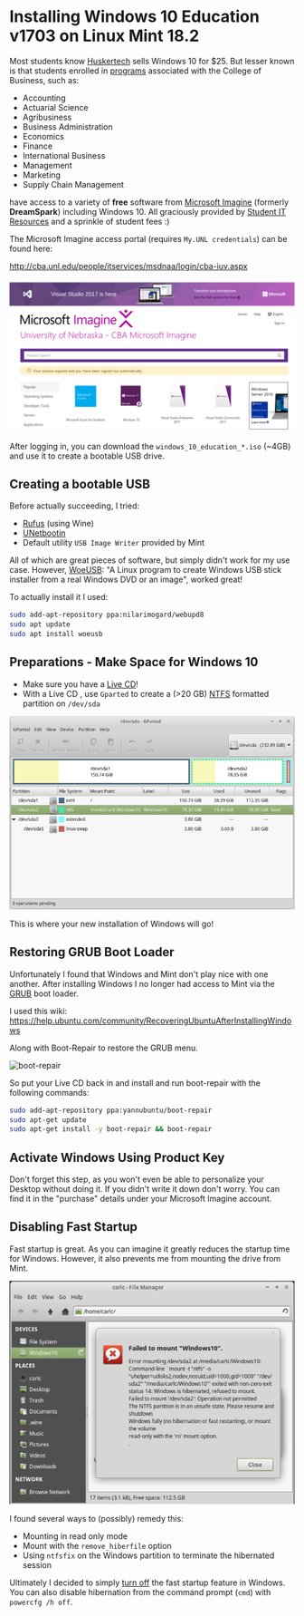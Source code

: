 # Installing Windows 10 Education v1703 on Linux Mint 18.2

Most students know [Huskertech](http://sales.unl.edu/software) sells Windows 10 for $25. But lesser known is that students enrolled in [programs](http://cba.unl.edu/academic-programs/programs-and-degrees/) associated with the College of Business, such as:

* Accounting
* Actuarial Science
* Agribusiness
* Business Administration
* Economics
* Finance
* International Business
* Management
* Marketing
* Supply Chain Management

have access to a variety of **free** software from [Microsoft Imagine](https://en.wikipedia.org/wiki/Microsoft_Imagine) (formerly **DreamSpark**) including Windows 10. All graciously provided by [Student IT Resources](http://cba.unl.edu/people/itservices/msdnaa/login/cba-iuv.aspx) and a sprinkle of student fees :)

The Microsoft Imagine access portal (requires `My.UNL credentials`) can be found here:

http://cba.unl.edu/people/itservices/msdnaa/login/cba-iuv.aspx

![Imagine](https://github.com/Infinite-Actuary/Windows10-on-Linux/blob/master/images/microsoft-imagine.png)

After logging in, you can download the `windows_10_education_*.iso` (~4GB) and use it to create a bootable USB drive.

## Creating a bootable USB

Before actually succeeding, I tried:

* [Rufus](http://rufus.akeo.ie/) (using Wine)
* [UNetbootin](http://unetbootin.github.io/)
* Default utility `USB Image Writer` provided by Mint

All of which are great pieces of software, but simply didn't work for my use case. However, [WoeUSB](https://github.com/slacka/WoeUSB): "A Linux program to create Windows USB stick installer from a real Windows DVD or an image", worked great!

To actually install it I used:

```Bash
sudo add-apt-repository ppa:nilarimogard/webupd8
sudo apt update
sudo apt install woeusb
```


## Preparations - Make Space for Windows 10
* Make sure you have a [Live CD](https://en.wikipedia.org/wiki/Live_CD)!
* With a Live CD , use `Gparted` to create a (>20 GB) [NTFS](https://en.wikipedia.org/wiki/NTFS) formatted partition on `/dev/sda`

![Windows partition](https://github.com/Infinite-Actuary/Windows10-on-Linux/blob/master/images/windows10-partition.png?raw=true)

This is where your new installation of Windows will go!

## Restoring GRUB Boot Loader

Unfortunately I found that Windows and Mint don't play nice with one another. After installing Windows I no longer had access to Mint via the [GRUB](https://en.wikipedia.org/wiki/GNU_GRUB) boot loader.

I used this wiki: https://help.ubuntu.com/community/RecoveringUbuntuAfterInstallingWindows

Along with Boot-Repair to restore the GRUB menu.

![boot-repair](http://pix.toile-libre.org/upload/original/1335260967.png)

So put your Live CD back in and install and run boot-repair with the following commands:

```bash
sudo add-apt-repository ppa:yannubuntu/boot-repair
sudo apt-get update
sudo apt-get install -y boot-repair && boot-repair
```

## Activate Windows Using Product Key

Don't forget this step, as you won't even be able to personalize your Desktop without doing it. If you didn't write it down don't worry. You can find it in the "purchase" details under your Microsoft Imagine account.

## Disabling Fast Startup

Fast startup is great. As you can imagine it greatly reduces the startup time for Windows. However, it also prevents me from mounting the drive from Mint.

![no-mount](https://github.com/Infinite-Actuary/Windows10-on-Linux/blob/master/images/windows10-mount.png)

I found several ways to (possibly) remedy this:

* Mounting in read only mode
* Mount with the `remove_hiberfile` option
* Using `ntfsfix` on the Windows partition to terminate the hibernated session

Ultimately I decided to simply [turn off](https://in.answers.acer.com/app/answers/detail/a_id/37059/~/windows-10%3A-enable-or-disable-fast-startup) the fast startup feature in Windows. You can also disable hibernation from the command prompt (`cmd`) with `powercfg /h off`.
